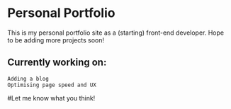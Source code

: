 # Personal Portfolio

This is my personal portfolio site as a (starting) front-end developer. Hope to be adding more projects soon! 

## Currently working on:
	Adding a blog 
	Optimising page speed and UX


#Let me know what you think! 
